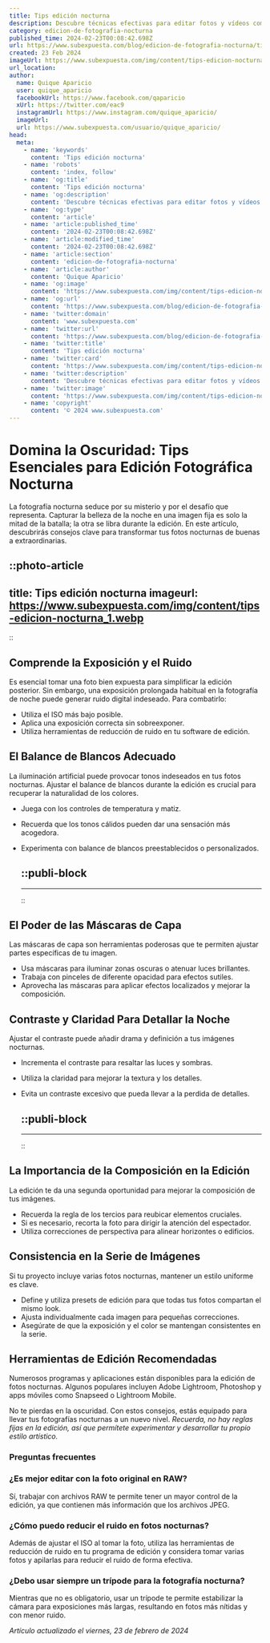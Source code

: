 ```yaml
---
title: Tips edición nocturna
description: Descubre técnicas efectivas para editar fotos y vídeos como un pro en la noche. ¡Mejora tu habilidad con consejos expertos aquí!
category: edicion-de-fotografia-nocturna
published_time: 2024-02-23T00:08:42.698Z
url: https://www.subexpuesta.com/blog/edicion-de-fotografia-nocturna/tips-edicion-nocturna
created: 23 Feb 2024
imageUrl: https://www.subexpuesta.com/img/content/tips-edicion-nocturna_1.webp
url_location:
author:
  name: Quique Aparicio
  user: quique_aparicio
  facebookUrl: https://www.facebook.com/qaparicio
  xUrl: https://twitter.com/eac9
  instagramUrl: https://www.instagram.com/quique_aparicio/
  imageUrl: 
  url: https://www.subexpuesta.com/usuario/quique_aparicio/
head:
  meta:
    - name: 'keywords'
      content: 'Tips edición nocturna'
    - name: 'robots'
      content: 'index, follow'
    - name: 'og:title'
      content: 'Tips edición nocturna'
    - name: 'og:description'
      content: 'Descubre técnicas efectivas para editar fotos y vídeos como un pro en la noche. ¡Mejora tu habilidad con consejos expertos aquí!'
    - name: 'og:type'
      content: 'article'
    - name: 'article:published_time'
      content: '2024-02-23T00:08:42.698Z'
    - name: 'article:modified_time'
      content: '2024-02-23T00:08:42.698Z'
    - name: 'article:section'
      content: 'edicion-de-fotografia-nocturna'
    - name: 'article:author'
      content: 'Quique Aparicio'
    - name: 'og:image'
      content: 'https://www.subexpuesta.com/img/content/tips-edicion-nocturna_1.webp'
    - name: 'og:url'
      content: 'https://www.subexpuesta.com/blog/edicion-de-fotografia-nocturna/tips-edicion-nocturna'
    - name: 'twitter:domain'
      content: 'www.subexpuesta.com'
    - name: 'twitter:url'
      content: 'https://www.subexpuesta.com/blog/edicion-de-fotografia-nocturna/tips-edicion-nocturna'
    - name: 'twitter:title'
      content: 'Tips edición nocturna'
    - name: 'twitter:card'
      content: 'https://www.subexpuesta.com/img/content/tips-edicion-nocturna_1.webp'
    - name: 'twitter:description'
      content: 'Descubre técnicas efectivas para editar fotos y vídeos como un pro en la noche. ¡Mejora tu habilidad con consejos expertos aquí!'
    - name: 'twitter:image'
      content: 'https://www.subexpuesta.com/img/content/tips-edicion-nocturna_1.webp'
    - name: 'copyright'
      content: '© 2024 www.subexpuesta.com'
---
```

# Domina la Oscuridad: Tips Esenciales para Edición Fotográfica Nocturna

La fotografía nocturna seduce por su misterio y por el desafío que representa. Capturar la belleza de la noche en una imagen fija es solo la mitad de la batalla; la otra se libra durante la edición. En este artículo, descubrirás consejos clave para transformar tus fotos nocturnas de buenas a extraordinarias. 


::photo-article
---
title: Tips edición nocturna
imageurl: https://www.subexpuesta.com/img/content/tips-edicion-nocturna_1.webp
---
::


## Comprende la Exposición y el Ruido
Es esencial tomar una foto bien expuesta para simplificar la edición posterior. Sin embargo, una exposición prolongada habitual en la fotografía de noche puede generar ruido digital indeseado. Para combatirlo:

- Utiliza el ISO más bajo posible.
- Aplica una exposición correcta sin sobreexponer.
- Utiliza herramientas de reducción de ruido en tu software de edición.

## El Balance de Blancos Adecuado
La iluminación artificial puede provocar tonos indeseados en tus fotos nocturnas. Ajustar el balance de blancos durante la edición es crucial para recuperar la naturalidad de los colores.

- Juega con los controles de temperatura y matiz.
- Recuerda que los tonos cálidos pueden dar una sensación más acogedora.
- Experimenta con balance de blancos preestablecidos o personalizados.


  ::publi-block
  ---
  ---
  ::
  
  
## El Poder de las Máscaras de Capa
Las máscaras de capa son herramientas poderosas que te permiten ajustar partes específicas de tu imagen.

- Usa máscaras para iluminar zonas oscuras o atenuar luces brillantes.
- Trabaja con pinceles de diferente opacidad para efectos sutiles.
- Aprovecha las máscaras para aplicar efectos localizados y mejorar la composición.

## Contraste y Claridad Para Detallar la Noche
Ajustar el contraste puede añadir drama y definición a tus imágenes nocturnas.

- Incrementa el contraste para resaltar las luces y sombras.
- Utiliza la claridad para mejorar la textura y los detalles.
- Evita un contraste excesivo que pueda llevar a la perdida de detalles.


  ::publi-block
  ---
  ---
  ::
  
  
## La Importancia de la Composición en la Edición
La edición te da una segunda oportunidad para mejorar la composición de tus imágenes.

- Recuerda la regla de los tercios para reubicar elementos cruciales.
- Si es necesario, recorta la foto para dirigir la atención del espectador.
- Utiliza correcciones de perspectiva para alinear horizontes o edificios.

## Consistencia en la Serie de Imágenes
Si tu proyecto incluye varias fotos nocturnas, mantener un estilo uniforme es clave.

- Define y utiliza presets de edición para que todas tus fotos compartan el mismo look.
- Ajusta individualmente cada imagen para pequeñas correcciones.
- Asegúrate de que la exposición y el color se mantengan consistentes en la serie.

## Herramientas de Edición Recomendadas
Numerosos programas y aplicaciones están disponibles para la edición de fotos nocturnas. Algunos populares incluyen Adobe Lightroom, Photoshop y apps móviles como Snapseed o Lightroom Mobile.

No te pierdas en la oscuridad. Con estos consejos, estás equipado para llevar tus fotografías nocturnas a un nuevo nivel. *Recuerda, no hay reglas fijas en la edición, así que permítete experimentar y desarrollar tu propio estilo artístico.*

### Preguntas frecuentes

### ¿Es mejor editar con la foto original en RAW?
Sí, trabajar con archivos RAW te permite tener un mayor control de la edición, ya que contienen más información que los archivos JPEG.

### ¿Cómo puedo reducir el ruido en fotos nocturnas?
Además de ajustar el ISO al tomar la foto, utiliza las herramientas de reducción de ruido en tu programa de edición y considera tomar varias fotos y apilarlas para reducir el ruido de forma efectiva.

### ¿Debo usar siempre un trípode para la fotografía nocturna?
Mientras que no es obligatorio, usar un trípode te permite estabilizar la cámara para exposiciones más largas, resultando en fotos más nítidas y con menor ruido.

_Artículo actualizado el viernes, 23 de febrero de 2024_